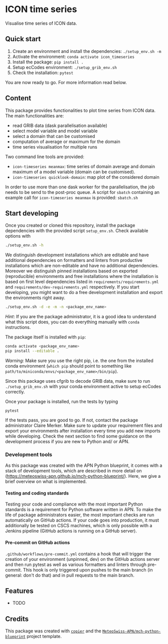 # ICON time series
Visualise time series of ICON data.

## Quick start
1. Create an environment and install the dependencies: `./setup_env.sh -m`
2. Activate the environment: `conda activate icon_timeseries`
3. Install the package: `pip install .`
4. Setup ecCodes environment: `./setup_grib_env.sh`
5. Check the installation: `pytest`

You are now ready to go. For more information read below.

## Content
This package provides functionalities to plot time series from ICON data. The main functionalities are:
* read GRIB data (dask parallelisation available)
* select model variable and model variable
* select a domain that can be customised
* computation of average or maximum for the domain
* time series visualisation for multiple runs

Two command line tools are provided:
* `icon-timeseries meanmax`: time series of domain average and domain maximum of a model variable (domain can be customised).
* `icon-timeseries quicklook-domain`: map plot of the considered domain

In order to use more than one dask worker for the parallelisation, the job needs to be send to the post-proc queue. A script for `sbatch` containing an example call for `icon-timeseries meanmax` is provided: `sbatch.sh`

## Start developing

Once you created or cloned this repository, install the package dependencies with the provided script `setup_env.sh`.
Check available options with
```bash
./setup_env.sh -h
```
We distinguish development installations which are editable and have additional dependencies on formatters and linters from productive installations which are non-editable and have no additional dependencies. Moreover we distinguish pinned installations based on exported (reproducible) environments and free installations where the installation is based on first level dependencies listed in `requirements/requirements.yml` and `requirements/dev-requirements.yml` respectively. If you start developing, you might want to do a free
development installation and export the environments right away.
```bash
./setup_env.sh -d -e -m -n <package_env_name>
```
*Hint*: If you are the package administrator, it is a good idea to understand what this script does, you can do everything manually with `conda` instructions.

The package itself is installed with `pip`:
```bash
conda activate <package_env_name>
pip install --editable .
```
*Warning:* Make sure you use the right pip, i.e. the one from the installed conda environment (`which pip` should point to something like `path/to/miniconda/envs/<package_env_name>/bin/pip`).

Since this package uses cfgrib to decode GRIB data, make sure to run `./setup_grib_env.sh` with your conda environment active to setup ecCodes correctly.

Once your package is installed, run the tests by typing
```
pytest
```
If the tests pass, you are good to go. If not, contact the package administrator Claire Merker. Make sure to update your requirement files and export your environments after installation
every time you add new imports while developing. Check the next section to find some guidance on the development process if you are new to Python and/ or APN.

### Development tools

As this package was created with the APN Python blueprint, it comes with a stack of development tools, which are described in more detail on
(https://meteoswiss-apn.github.io/mch-python-blueprint/). Here, we give a brief overview on what is implemented.

#### Testing and coding standards
Testing your code and compliance with the most important Python standards is a requirement for Python software written in APN. To make the life of package
administrators easier, the most important checks are run automatically on GitHub actions. If your code goes into production, it must additionally be tested on CSCS
machines, which is only possible with a Jenkins pipeline (GitHub actions is running on a GitHub server).

#### Pre-commit on GitHub actions
`.github/workflows/pre-commit.yml` contains a hook that will trigger the creation of your environment (unpinned, dev) on the GitHub actions server and
then run pytest as well as various formatters and linters through pre-commit. This hook is only triggered upon pushes to the main branch (in general: don't do that)
and in pull requests to the main branch.

## Features

- TODO

## Credits

This package was created with [`copier`](https://github.com/copier-org/copier) and the [`MeteoSwiss-APN/mch-python-blueprint`](https://meteoswiss-apn.github.io/mch-python-blueprint/) project template.

